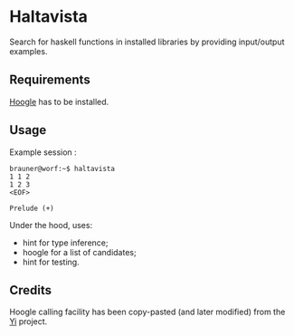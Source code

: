 # Haltavista #

Search for haskell functions in installed libraries by providing input/output
examples.

## Requirements ##

[Hoogle] has to be installed.

## Usage ##

Example session : 

    brauner@worf:~$ haltavista
    1 1 2
    1 2 3
    <EOF>

    Prelude (+)

Under the hood, uses:

  - hint for type inference;
  - hoogle for a list of candidates;
  - hint for testing.

## Credits ##

Hoogle calling facility has been copy-pasted (and later modified) from the [Yi]
project.

[Hoogle]: http://hackage.haskell.org/package/hoogle
[Yi]: http://www.haskell.org/haskellwiki/Yi
